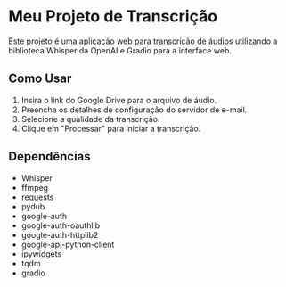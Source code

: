 # Meu Projeto de Transcrição

Este projeto é uma aplicação web para transcrição de áudios utilizando a biblioteca Whisper da OpenAI e Gradio para a interface web.

## Como Usar

1. Insira o link do Google Drive para o arquivo de áudio.
2. Preencha os detalhes de configuração do servidor de e-mail.
3. Selecione a qualidade da transcrição.
4. Clique em "Processar" para iniciar a transcrição.

## Dependências

- Whisper
- ffmpeg
- requests
- pydub
- google-auth
- google-auth-oauthlib
- google-auth-httplib2
- google-api-python-client
- ipywidgets
- tqdm
- gradio
